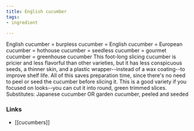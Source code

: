 ```yaml
---
title: English cucumber
tags:
- ingredient

---
```

English cucumber = burpless cucumber = English cucumber = European cucumber = hothouse cucumber = seedless cucumber = gourmet cucumber = greenhouse cucumber This foot-long slicing cucumber is pricier and less flavorful than other varieties, but it has less conspicuous seeds, a thinner skin, and a plastic wrapper--instead of a wax coating--to improve shelf life. All of this saves preparation time, since there's no need to peel or seed the cucumber before slicing it. This is a good variety if you focused on looks--you can cut it into round, green trimmed slices. Substitutes: Japanese cucumber OR garden cucumber, peeled and seeded

### Links

* [[cucumbers]]
